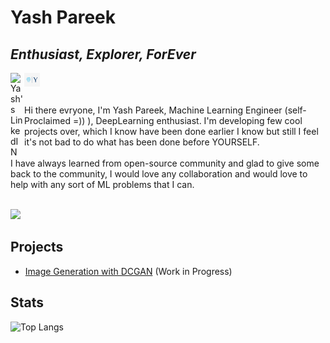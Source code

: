 # Yash Pareek
## _Enthusiast, Explorer, ForEver_



<a href="https://www.linkedin.com/in/pareek-yash/">
  <img align="left" alt="Yash's LinkedIN" width="22px" src="https://raw.githubusercontent.com/peterthehan/peterthehan/master/assets/linkedin.svg" />
</a>
<a href="https://www.linkedin.com/in/yash-pareek-29233a194/">
  <img align="left" alt="Yash's Website" width="25px"  src="https://github.com/pareek-yash/pareek-yash/blob/main/assets/Y.svg" />
</a>
</br></br></br>
Hi there evryone, I'm Yash Pareek, Machine Learning Engineer (self-Proclaimed =)) ),
DeepLearning enthusiast. I'm developing few cool projects over, which I know have been done earlier I know but still I feel it's not bad to do what has been done before YOURSELF.
</br></br>
I have always learned from open-source community and glad to give some back to the community, I would love any collaboration and would love to help with any sort of ML problems that I can.
</br></br>

![](https://visitor-badge.laobi.icu/badge?page_id=yash-pareek)



## Projects

- [Image Generation with DCGAN] (Work in Progress)


## Stats
![Top Langs](https://github-readme-stats.vercel.app/api/top-langs/?username=pareek-yash&theme=tokyonight)


[Image Generation with DCGAN]:<https://github.com/pareek-yash/ImageGeneration_with_DCGAN>
